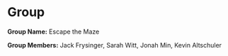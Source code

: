 # Group

**Group Name:** Escape the Maze

**Group Members:** Jack Frysinger, Sarah Witt, Jonah Min, Kevin Altschuler
